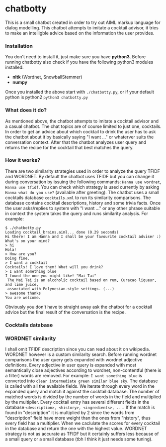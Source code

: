 # chatbotty
This is a small chatbot created in order to try out AIML markup language for dialog modelling.
This chatbot attempts to imitate a cocktail advisor, it tries to make an intelligble advice based on the information the user provides.

### Installation
You don't need to install it, just make sure you have **python3**.
Before running chatbotty also check if you have the following python3 modules installed.
* **nltk** (Wordnet, SnowballStemmer)
* **numpy**

Once you installed the above start with `./chatbotty.py`, or if your default python is python2 `python3 chatbotty.py`

### What does it do?
As mentioned above, the chatbot attempts to imitate a cocktail advisor and a casual chatbot. The chat topics are of course limited to just one, cocktails. In order to get an advice about which cocktail to drink the user has to ask the chatbot about it by basically saying "I want ..." or whaterver suits the conversation context. After that the chatbot analyzes user query and returns the recipe for the cocktail that best matches the query.

### How it works?
There are two similarity strategies used in order to analyze the query TFIDF and WORDNET. By default the chatbot uses TFIDF but you can change it during conversation by issuing the following commands: `Hanna use wordnet`, `Hanna use tfidf`. You can check which strategy is used currently by asking `Hanna what do you use?` (available after greeting).
The chatbot uses a small cocktails database `cocktails.xml` to run its similarity comparisons. The database contains cocktail descriptions, history and some trivia facts. Once the user asks/replies to system with "I want ..." or any other phrase suitable in context the system takes the query and runs similarity analysis. For example:
```
$ ./chatbotty.py 
Loading cocktail_brains.aiml... done (0.29 seconds)
Hi there! I am Hanna and I shall be your favourite cocktail adviser :)
What's on your mind?
> hi
Hola!
> How are you?
Doing fine.
> I want a cocktail
Cocktails! I love them! What will you drink?
> I want something blue
I found the one you might like! "Mai Tai"
 The Mai Tai is an alcoholic cocktail based on rum, Curacao liqueur, and lime juice, 
 associated with Polynesian-style settings. (...)
> awesome thanks
You are welcome.
```
Obviously you don't have to straight away ask the chatbot for a cocktail advice but the final result of the conversation is the recipe.

### Cocktails database


### WORDNET similarity
I shall omit TFIDF description since you can read about it on wikipedia. WORDNET however is a custom similarity search. Before running wordnet comparisons the user query gets expanded with wordnet adjective definitions. Every adjective in user query is expanded with most semantically close adjectives according to wordnet, non-contentful (there is a filter) words are removed. For example: `I want something blue` is converted into `clear intermediate green similar blue sky`. The database is called with all the available fields. We iterate through every word in the expanded query and match it against the cocktail database. The number of matched words is divided by the number of words in the field and multiplied by the multiplier. Every cocktail entry has several different fields in the database `<description>, <history>, <ingredients>, ...`. If the match is found in "description" it is multiplied by 2 since the words from "description" field have more weight than the ones from "history", thus every field has a multiplier. When we caclulate the scores for every cocktail in the database and return the one with the highest value.
WORDNET strategy is not as accurate as TFIDF but it certainly suffers less because of a small query or a small database (tbh I think it just needs some tuning).

